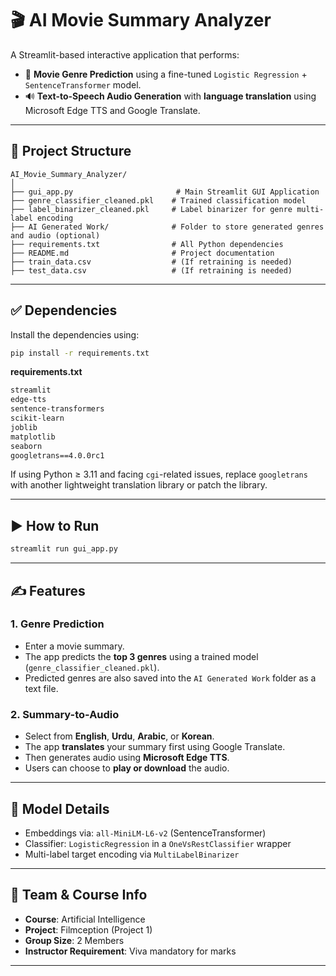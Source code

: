 
# 🎬 AI Movie Summary Analyzer

A Streamlit-based interactive application that performs:
- 🎯 **Movie Genre Prediction** using a fine-tuned `Logistic Regression` + `SentenceTransformer` model.
- 🔊 **Text-to-Speech Audio Generation** with **language translation** using Microsoft Edge TTS and Google Translate.

---

## 📁 Project Structure

```
AI_Movie_Summary_Analyzer/
│
├── gui_app.py                       # Main Streamlit GUI Application
├── genre_classifier_cleaned.pkl    # Trained classification model
├── label_binarizer_cleaned.pkl     # Label binarizer for genre multi-label encoding
├── AI Generated Work/              # Folder to store generated genres and audio (optional)
├── requirements.txt                # All Python dependencies
├── README.md                       # Project documentation
├── train_data.csv                  # (If retraining is needed)
├── test_data.csv                   # (If retraining is needed)
```

---

## ✅ Dependencies

Install the dependencies using:

```bash
pip install -r requirements.txt
```

**requirements.txt**
```txt
streamlit
edge-tts
sentence-transformers
scikit-learn
joblib
matplotlib
seaborn
googletrans==4.0.0rc1
```

If using Python ≥ 3.11 and facing `cgi`-related issues, replace `googletrans` with another lightweight translation library or patch the library.

---

## ▶️ How to Run

```bash
streamlit run gui_app.py
```

---

## ✍ Features

### 1. **Genre Prediction**
- Enter a movie summary.
- The app predicts the **top 3 genres** using a trained model (`genre_classifier_cleaned.pkl`).
- Predicted genres are also saved into the `AI Generated Work` folder as a text file.

### 2. **Summary-to-Audio**
- Select from **English**, **Urdu**, **Arabic**, or **Korean**.
- The app **translates** your summary first using Google Translate.
- Then generates audio using **Microsoft Edge TTS**.
- Users can choose to **play or download** the audio.

---

## 🧠 Model Details

- Embeddings via: `all-MiniLM-L6-v2` (SentenceTransformer)
- Classifier: `LogisticRegression` in a `OneVsRestClassifier` wrapper
- Multi-label target encoding via `MultiLabelBinarizer`

---

## 👥 Team & Course Info

- **Course**: Artificial Intelligence
- **Project**: Filmception (Project 1)
- **Group Size**: 2 Members
- **Instructor Requirement**: Viva mandatory for marks

---


